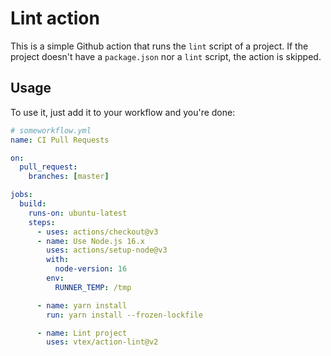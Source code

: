 # Lint action

This is a simple Github action that runs the `lint` script of a project. If the project doesn't have a `package.json` nor a `lint` script, the action is skipped.

## Usage

To use it, just add it to your workflow and you're done:

```yml
# someworkflow.yml
name: CI Pull Requests

on:
  pull_request:
    branches: [master]

jobs:
  build:
    runs-on: ubuntu-latest
    steps:
      - uses: actions/checkout@v3
      - name: Use Node.js 16.x
        uses: actions/setup-node@v3
        with:
          node-version: 16
        env:
          RUNNER_TEMP: /tmp

      - name: yarn install
        run: yarn install --frozen-lockfile

      - name: Lint project
        uses: vtex/action-lint@v2
```
